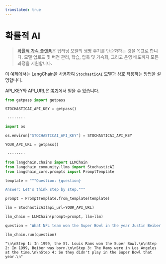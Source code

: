 ```yaml
---
translated: true
---
```


# 확률적 AI

>[확률적 가속 플랫폼](https://docs.stochastic.ai/docs/introduction/)은 딥러닝 모델의 생명 주기를 단순화하는 것을 목표로 합니다. 모델 업로드 및 버전 관리, 학습, 압축 및 가속화, 그리고 운영 배포까지 모든 과정을 지원합니다.

이 예제에서는 LangChain을 사용하여 `StochasticAI` 모델과 상호 작용하는 방법을 설명합니다.

API_KEY와 API_URL은 [여기](https://app.stochastic.ai/workspace/profile/settings?tab=profile)에서 얻을 수 있습니다.

```python
from getpass import getpass

STOCHASTICAI_API_KEY = getpass()
```

```output
 ········
```

```python
import os

os.environ["STOCHASTICAI_API_KEY"] = STOCHASTICAI_API_KEY
```

```python
YOUR_API_URL = getpass()
```

```output
 ········
```

```python
from langchain.chains import LLMChain
from langchain_community.llms import StochasticAI
from langchain_core.prompts import PromptTemplate
```

```python
template = """Question: {question}

Answer: Let's think step by step."""

prompt = PromptTemplate.from_template(template)
```

```python
llm = StochasticAI(api_url=YOUR_API_URL)
```

```python
llm_chain = LLMChain(prompt=prompt, llm=llm)
```

```python
question = "What NFL team won the Super Bowl in the year Justin Beiber was born?"

llm_chain.run(question)
```

```output
"\n\nStep 1: In 1999, the St. Louis Rams won the Super Bowl.\n\nStep 2: In 1999, Beiber was born.\n\nStep 3: The Rams were in Los Angeles at the time.\n\nStep 4: So they didn't play in the Super Bowl that year.\n"
```
